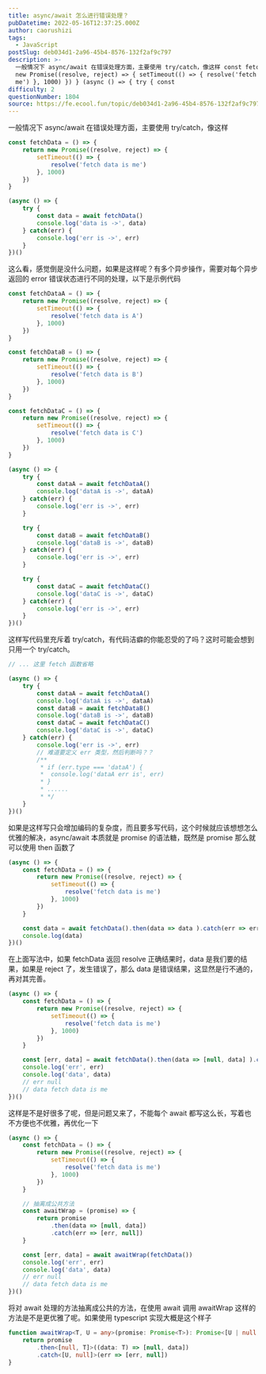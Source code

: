 ```yaml
---
title: async/await 怎么进行错误处理？
pubDatetime: 2022-05-16T12:37:25.000Z
author: caorushizi
tags:
  - JavaScript
postSlug: deb034d1-2a96-45b4-8576-132f2af9c797
description: >-
  一般情况下 async/await 在错误处理方面，主要使用 try/catch，像这样 const fetchData = () => { return
  new Promise((resolve, reject) => { setTimeout(() => { resolve('fetch data is
  me') }, 1000) }) } (async () => { try { const
difficulty: 2
questionNumber: 1804
source: https://fe.ecool.fun/topic/deb034d1-2a96-45b4-8576-132f2af9c797
---
```


一般情况下 async/await 在错误处理方面，主要使用 try/catch，像这样

```js
const fetchData = () => {
    return new Promise((resolve, reject) => {
        setTimeout(() => {
            resolve('fetch data is me')
        }, 1000)
    })
}

(async () => {
    try {
        const data = await fetchData()
        console.log('data is ->', data)
    } catch(err) {
        console.log('err is ->', err)
    }
})()

```

这么看，感觉倒是没什么问题，如果是这样呢？有多个异步操作，需要对每个异步返回的 error 错误状态进行不同的处理，以下是示例代码

```js
const fetchDataA = () => {
    return new Promise((resolve, reject) => {
        setTimeout(() => {
            resolve('fetch data is A')
        }, 1000)
    })
}

const fetchDataB = () => {
    return new Promise((resolve, reject) => {
        setTimeout(() => {
            resolve('fetch data is B')
        }, 1000)
    })
}

const fetchDataC = () => {
    return new Promise((resolve, reject) => {
        setTimeout(() => {
            resolve('fetch data is C')
        }, 1000)
    })
}

(async () => {
    try {
        const dataA = await fetchDataA()
        console.log('dataA is ->', dataA)
    } catch(err) {
        console.log('err is ->', err)
    }

    try {
        const dataB = await fetchDataB()
        console.log('dataB is ->', dataB)
    } catch(err) {
        console.log('err is ->', err)
    }

    try {
        const dataC = await fetchDataC()
        console.log('dataC is ->', dataC)
    } catch(err) {
        console.log('err is ->', err)
    }
})()

```

这样写代码里充斥着 try/catch，有代码洁癖的你能忍受的了吗？这时可能会想到只用一个 try/catch。

```js
// ... 这里 fetch 函数省略

(async () => {
    try {
        const dataA = await fetchDataA()
        console.log('dataA is ->', dataA)
        const dataB = await fetchDataB()
        console.log('dataB is ->', dataB)
        const dataC = await fetchDataC()
        console.log('dataC is ->', dataC)
    } catch(err) {
        console.log('err is ->', err)
        // 难道要定义 err 类型，然后判断吗？？
        /**
         * if (err.type === 'dataA') {
         *  console.log('dataA err is', err)
         * }
         * ......
         * */
    }
})()

```

如果是这样写只会增加编码的复杂度，而且要多写代码，这个时候就应该想想怎么优雅的解决，async/await 本质就是 promise 的语法糖，既然是 promise 那么就可以使用 then 函数了

```js
(async () => {
    const fetchData = () => {
        return new Promise((resolve, reject) => {
            setTimeout(() => {
                resolve('fetch data is me')
            }, 1000)
        })
    }

    const data = await fetchData().then(data => data ).catch(err => err)
    console.log(data)
})()

```

在上面写法中，如果 fetchData 返回 resolve 正确结果时，data 是我们要的结果，如果是 reject 了，发生错误了，那么 data 是错误结果，这显然是行不通的，再对其完善。

```js
(async () => {
    const fetchData = () => {
        return new Promise((resolve, reject) => {
            setTimeout(() => {
                resolve('fetch data is me')
            }, 1000)
        })
    }

    const [err, data] = await fetchData().then(data => [null, data] ).catch(err => [err, null])
    console.log('err', err)
    console.log('data', data)
    // err null
    // data fetch data is me
})()

```

这样是不是好很多了呢，但是问题又来了，不能每个 await 都写这么长，写着也不方便也不优雅，再优化一下

```js
(async () => {
    const fetchData = () => {
        return new Promise((resolve, reject) => {
            setTimeout(() => {
                resolve('fetch data is me')
            }, 1000)
        })
    }

    // 抽离成公共方法
    const awaitWrap = (promise) => {
        return promise
            .then(data => [null, data])
            .catch(err => [err, null])
    }

    const [err, data] = await awaitWrap(fetchData())
    console.log('err', err)
    console.log('data', data)
    // err null
    // data fetch data is me
})()

```

将对 await 处理的方法抽离成公共的方法，在使用 await 调用 awaitWrap 这样的方法是不是更优雅了呢。如果使用 typescript 实现大概是这个样子

```ts
function awaitWrap<T, U = any>(promise: Promise<T>): Promise<[U | null, T | null]> {
    return promise
        .then<[null, T]>((data: T) => [null, data])
        .catch<[U, null]>(err => [err, null])
}
```


